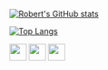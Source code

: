 [![Robert's GitHub stats](https://github-readme-stats.vercel.app/api?username=robertIsaac&show_icons=true)](https://github.com/anuraghazra/github-readme-stats)

[![Top Langs](https://github-readme-stats.vercel.app/api/top-langs/?username=robertIsaac&langs_count=6&layout=compact&exclude_repo=task-manager,Laravel-time-tracking)](https://github.com/anuraghazra/github-readme-stats)

[<img src="https://content.linkedin.com/content/dam/me/business/en-us/amp/brand-site/v2/bg/LI-Bug.svg.original.svg"  height="30px">](https://www.linkedin.com/in/robert-isaac)
[<img src="https://upload.wikimedia.org/wikipedia/commons/6/6f/Logo_of_Twitter.svg"  height="30px">](https://twitter.com/robertIsaac94)
[<img src="https://markentier.tech/posts/2020/10/medium-icon-svg/medium.icon.sanitized.svg"  height="30px">](https://robert-isaac.medium.com)
